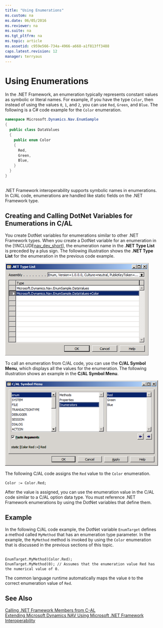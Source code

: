 ```yaml
---
title: "Using Enumerations"
ms.custom: na
ms.date: 06/05/2016
ms.reviewer: na
ms.suite: na
ms.tgt_pltfrm: na
ms.topic: article
ms.assetid: c959e566-734a-4966-a668-a1f813ff3488
caps.latest.revision: 12
manager: terryaus
---
```

# Using Enumerations
In the .NET Framework, an enumeration typically represents constant values as symbolic or literal names. For example, if you have the type `Color`, then instead of using the values `0`, `1`, and `2`, you can use `Red`, `Green`, and `Blue`. The following is a C\# code example for the `Color` enumeration.  
  
```c#  
namespace Microsoft.Dynamics.Nav.EnumSample  
{  
  public class DataValues  
  {  
    public enum Color   
    {  
      Red,  
      Green,  
      Blue,  
    }  
  }  
}  
  
```  
  
 .NET Framework interoperability supports symbolic names in enumerations. In C\/AL code, enumerations are handled like static fields on the .NET Framework type.  
  
## Creating and Calling DotNet Variables for Enumerations in C\/AL  
 You create DotNet variables for enumerations similar to other .NET Framework types. When you create a DotNet variable for an enumeration in the [!INCLUDE[nav_dev_short](../dynamics-nav/includes/nav_dev_short_md.md)], the enumeration name in the **.NET Type List** is preceded by a plus sign. The following illustration shows the **.NET Type List** for the enumeration in the previous code example.  
  
 ![.NET Type List showing enumeration](../dynamics-nav/media/NAV_DotNet_Enum_Setup.png "NAV\_DotNet\_Enum\_Setup")  
  
 To call an enumeration from C\/AL code, you can use the **C\/AL Symbol Menu**, which displays all the values for the enumeration. The following illustration shows an example in the **C\/AL Symbol Menu**.  
  
 ![C&#47;AL Symbol Menu showing enumeration values](../dynamics-nav/media/NAV_Dotnet_Enum_Symbol.png "NAV\_Dotnet\_Enum\_Symbol")  
  
 The following C\/AL code assigns the `Red` value to the `Color` enumeration.  
  
```  
Color := Color.Red;  
```  
  
 After the value is assigned, you can use the enumeration value in the C\/AL code similar to a C\/AL option data type. You must reference .NET Framework enumerations by using the DotNet variables that define them.  
  
## Example  
 In the following C\/AL code example, the DotNet variable `EnumTarget` defines a method called `MyMethod` that has an enumeration type parameter. In the example, the `MyMethod` method is invoked by using the `Color` enumeration that is discussed in the previous sections of this topic.  
  
```  
  
EnumTarget.MyMethod(Color.Red);  
EnumTarget.MyMethod(0); // Assumes that the enumeration value Red has the numerical value of 0.  
```  
  
 The common language runtime automatically maps the value `0` to the correct enumeration value of `Red`.  
  
## See Also  
 [Calling .NET Framework Members from C\-AL](../dynamics-nav/Calling-.NET-Framework-Members-from-C-AL.md)   
 [Extending Microsoft Dynamics NAV Using Microsoft .NET Framework Interoperability](../dynamics-nav/Extending-Microsoft-Dynamics-NAV-Using-Microsoft-.NET-Framework-Interoperability.md)
